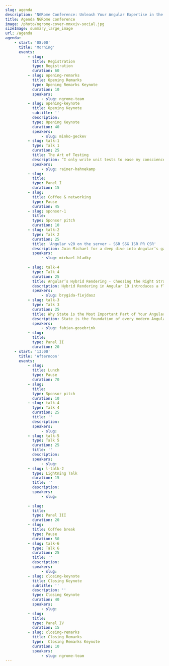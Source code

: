 ```yaml
---
slug: agenda
description: 'NGRome Conference: Unleash Your Angular Expertise in the Eternal City! Connect with industry experts and network with fellow enthusiasts. June 20, 2025 / Rome, Italy'
title: Agenda NGRome conference 
image: /photo/ngrome-cover-mmxxiv-social.jpg
sizeImage: summary_large_image
url: /agenda
agenda:
    - start: '08:00'
      title: 'Morning'
      events:
          - slug: 
            title: Registration
            type: Registration
            duration: 60
          - slug: opening-remarks
            title: Opening Remarks
            type: Opening Remarks Keynote
            duration: 10
            speakers: 
                - slug: ngrome-team
          - slug: opening-keynote
            title: Opening Keynote
            subtitle: ''
            description: 
            type: Opening Keynote
            duration: 40
            speakers: 
                - slug: minko-geckev
          - slug: talk-1
            type: Talk 1
            duration: 25
            title: The Art of Testing
            description: “I only write unit tests to ease my conscience—real value comes from E2E tests.” You often hear statements like this whispered behind closed doors - or maybe agree with them yourself. Is there a grain of truth to it? The classic testing pyramid suggests the opposite, emphasizing unit tests as the foundation. However, modern approaches tend to shift focus toward the middle of the pyramid—what is commonly referred to as integration testing. At the same time, E2E tests indeed provide the highest value but come with limiting constraints. In this talk, I’ll explore these different perspectives and demonstrate, through concrete examples, which testing strategies work best in various scenarios. Testing isn’t black and white. The real challenge is finding the right balance. In that sense, there is an undeniable element of art involved. But to make the right choices, you need to understand both the strengths and weaknesses of each approach.
            speakers: 
                - slug: rainer-hahnekamp
          - slug: 
            title: 
            type: Panel I
            duration: 15
          - slug: 
            title: Coffee & networking
            type: Pause
            duration: 45
          - slug: sponsor-1
            title: 
            type: Sponsor pitch
            duration: 10
          - slug: talk-2
            type: Talk 2
            duration: 25
            title: 'Angular v20 on the server - SSR SSG ISR PR CSR'
            description: Join Michael for a deep dive into Angular’s game-changing server-side capabilities. Discover how SSR, SSG, ISR, and CSR integrate seamlessly with Angular’s new hydration features—highlighted by ngSkipHydration—to deliver unreached performance and a streamlined loading experience. Learn to configure and optimize your setup for the most advanced server-side rendering in the industry. Get a deep dive into all the latest features and understand your benefits. Let’s dive deep together.
            speakers: 
                - slug: michael-hladky
          
          - slug: talk-4
            type: Talk 4
            duration: 25
            title: Angular’s Hybrid Rendering - Choosing the Right Strategy for Every Route
            description: Hybrid Rendering in Angular 19 introduces a flexible approach to balancing Server-Side Rendering (SSR), Prerendering (SSG), and Client-Side Rendering (CSR). This talk explores how developers can leverage hybrid rendering to optimize performance, improve SEO, and enhance user experience by selecting the right rendering strategy for each route.
            speakers: 
                - slug: brygida-fiejdasz
          - slug: talk-3
            type: Talk 3
            duration: 25
            title: Why State is the Most Important Part of Your Angular Application
            description: State is the foundation of every modern Angular application. A well-structured state management strategy determines not only how data flows through an application but also how scalable, maintainable, and performant it becomes. Without proper state management, applications quickly become hard to debug, difficult to scale, and prone to inconsistencies. This talk explores why state is the most crucial part of an Angular application, how to choose the right state management approach, and what common pitfalls to avoid. Whether using NgRx, Akita, Signals, or a simple service-based approach, understanding and structuring state effectively is the key to long-term success.
            speakers: 
                - slug: fabian-gosebrink
          - slug: 
            title: 
            type: Panel II
            duration: 20
    - start: '13:00'
      title: 'Afternoon'
      events:
          - slug: 
            title: Lunch
            type: Pause
            duration: 70
          - slug: 
            title: 
            type: Sponsor pitch
            duration: 10
          - slug: talk-4
            type: Talk 4
            duration: 25
            title: ''
            description: 
            speakers: 
                - slug: 
          - slug: talk-5
            type: Talk 5
            duration: 25
            title: ''
            description: 
            speakers: 
                - slug: 
          - slug: l-talk-2
            type: Lightning Talk
            duration: 15
            title: ''
            description: 
            speakers: 
                - slug: 
          
          - slug: 
            title: 
            type: Panel III
            duration: 20
          - slug: 
            title: Coffee break
            type: Pause
            duration: 50
          - slug: talk-6
            type: Talk 6
            duration: 25
            title: ''
            description: 
            speakers: 
                - slug: 
          - slug: closing-keynote
            title: Closing Keynote
            subtitle: ''
            description: ''
            type: Closing Keynote
            duration: 40
            speakers: 
                - slug: 
          - slug: 
            title: 
            type: Panel IV
            duration: 15
          - slug: closing-remarks
            title: Closing Remarks
            type:  Closing Remarks Keynote
            duration: 10
            speakers: 
                - slug: ngrome-team
---
```

